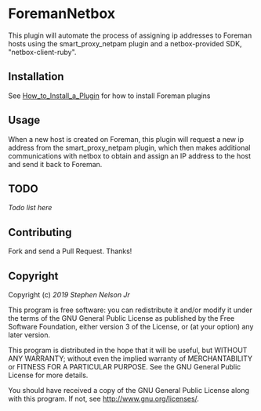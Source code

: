 # ForemanNetbox

This plugin will automate the process of assigning ip addresses to Foreman hosts using the smart_proxy_netpam plugin and a netbox-provided SDK, "netbox-client-ruby".

## Installation

See [How_to_Install_a_Plugin](http://projects.theforeman.org/projects/foreman/wiki/How_to_Install_a_Plugin)
for how to install Foreman plugins

## Usage

When a new host is created on Foreman, this plugin will request a new ip address from the smart_proxy_netpam plugin, which then makes additional communications with netbox to obtain and assign an IP address to the host and send it back to Foreman.

## TODO

*Todo list here*

## Contributing

Fork and send a Pull Request. Thanks!

## Copyright

Copyright (c) *2019* *Stephen Nelson Jr*

This program is free software: you can redistribute it and/or modify
it under the terms of the GNU General Public License as published by
the Free Software Foundation, either version 3 of the License, or
(at your option) any later version.

This program is distributed in the hope that it will be useful,
but WITHOUT ANY WARRANTY; without even the implied warranty of
MERCHANTABILITY or FITNESS FOR A PARTICULAR PURPOSE.  See the
GNU General Public License for more details.

You should have received a copy of the GNU General Public License
along with this program.  If not, see <http://www.gnu.org/licenses/>.

